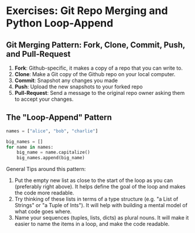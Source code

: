
# Exercises: Git Repo Merging and Python Loop-Append

## Git Merging Pattern: Fork, Clone, Commit, Push, and Pull-Request

  1. **Fork**: Github-specific, it makes a copy of a repo that you can write to.
  2. **Clone**: Make a Git copy of the Github repo on your local computer.
  3. **Commit**: Snapshot any changes you made
  4. **Push**: Upload the new snapshots to your forked repo
  5. **Pull-Request**: Send a message to the original repo owner asking them to accept your changes.




## The "Loop-Append" Pattern

```python
names = ["alice", "bob", "charlie"]

big_names = []
for name in names:
    big_name = name.capitalize()
    big_names.append(big_name)
```

General Tips around this pattern:

  1. Put the empty new list as close to the start of the loop as you can (preferably right above).  It helps define the goal of the loop and makes the code more readable.
  2. Try thinking of these lists in terms of a type structure (e.g. "a List of Strings" or "a Tuple of Ints").  It will help with building a mental model of what code goes where.
  3. Name your sequences (tuples, lists, dicts) as plural nouns.  It will make it easier to name the items in a loop, and make the code readable.
